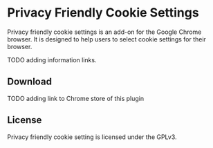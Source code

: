 # Privacy Friendly Cookie Settings
Privacy friendly cookie settings is an add-on for the Google Chrome browser. It is designed to help users to select cookie settings for their browser.

TODO adding information links.

## Download
TODO adding link to Chrome store of this plugin

## License

Privacy friendly cookie setting is licensed under the GPLv3.